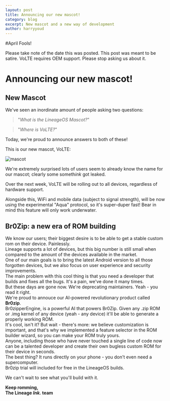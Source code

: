 ```yaml
---
layout: post
title: Announcing our new mascot!
category: blog
excerpt: New mascot and a new way of development
author: harryyoud
---
```


#April Fools!

Please take note of the date this was posted. This post was meant to be satire. VoLTE requires OEM support. Please stop asking us about it. 

# Announcing our new mascot!

## New Mascot
We've seen an inordinate amount of people asking two questions: 
 > "_What is the LineageOS Mascot?_"

 > "_Where is VoLTE?_"

Today, we're proud to announce answers to both of these!

This is our new mascot, VoLTE:

![mascot]({{site.baseurl}}/images/2017-04-01/mascot.gif)

We're extremely surprised lots of users seem to already know the name for our mascot; clearly some someth*ink* got leaked. 

Over the next week, VoLTE will be rolling out to all devices, regardless of hardware support.

Alongside this, WiFi and mobile data (subject to signal strength), will be now using the experimental "Aqua" protocol, so it's super-duper fast! Bear in mind this feature will only work underwater. 

## Br0Zip: a new era of ROM building

We know our users; their biggest desire is to be able to get a stable custom rom on their device. Painlessly.  
Lineage supports a lot of devices, but this big number is still small when compared to the amount of the devices available in the market.  
One of our main goals is to bring the latest Android version to all those forgotten devices, but we also focus on user experience and security improvements.  
The main problem with this cool thing is that you need a developer that builds and fixes all the bugs. It's a pain, we've done it many times.  
But these days are gone now. We're deprecating maintainers. Yeah - you read it right.  
We're proud to annouce our AI-powered revolutionary product called **Br0zip**.  
Br0zipperEngine, is a powerful AI that powers Br0Zip. Given any .zip ROM or .img kernel of any device (yeah - any device) it'll be able to generate a properly working ROM.  
It's cool, isn't it? But wait - there's more: we believe customization is important, and that's why we implemented a feature selector in the ROM builder wizard, so you can make your ROM truly yours.  
Anyone, including those who have never touched a single line of code now can be a talented developer and create their own bugless custom ROM for their device in seconds.  
The best thing? It runs directly on your phone - you don't even need a supercomputer.  
Br0zip trial will included for free in the LineageOS builds.  

We can't wait to see what you'll build with it.

**Keep romming,  
The Lineage _Ink._ team**
